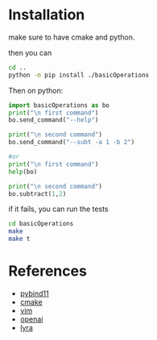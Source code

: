 # Installation
make sure to have cmake and python.

then you can 
```bash
cd ..
python -m pip install ./basicOperations
```
Then on python:
```python
import basicOperations as bo
print("\n first command")
bo.send_command("--help")

print("\n second command")
bo.send_command("--subt -a 1 -b 2")

#or
print("\n first command")
help(bo)

print("\n second command")
bo.subtract(1,2)
```

if it fails, you can run the tests
```bash
cd basicOperations
make 
make t
```
# References

- [pybind11](https://github.com/pybind/pybind11)
- [cmake](https://cmake.org/cmake/help/latest/guide/tutorial/A%20Basic%20Starting%20Point.html)
- [vim](https://doc.ubuntu-fr.org/vim)
- [openai](https://chat.openai.com/)
- [lyra](https://github.com/bfgroup/Lyra)
